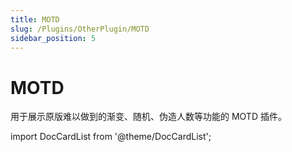 ```yaml
---
title: MOTD
slug: /Plugins/OtherPlugin/MOTD
sidebar_position: 5
---
```


# MOTD

用于展示原版难以做到的渐变、随机、伪造人数等功能的 MOTD 插件。

import DocCardList from '@theme/DocCardList';

<DocCardList />
